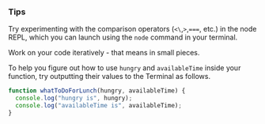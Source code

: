 ### Tips

Try experimenting with the comparison operators (`<\`,`>`,`===`, etc.) in the node REPL, which you can launch using the `node` command in your terminal.

Work on your code iteratively - that means in small pieces.

To help you figure out how to use `hungry` and `availableTime` inside your function, try outputting their values to the Terminal as follows.

```javascript
function whatToDoForLunch(hungry, availableTime) {
  console.log("hungry is", hungry);
  console.log("availableTime is", availableTime);
}
```
